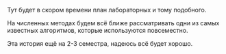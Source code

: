 Тут будет в скором времени план лабораторных и тому подобного.

На численных методах будем всё ближе рассматривать одни из самых известных алгоритмов, которые используются повсеместно.

Эта история ещё на 2-3 семестра, надеюсь всё будет хорошо.

